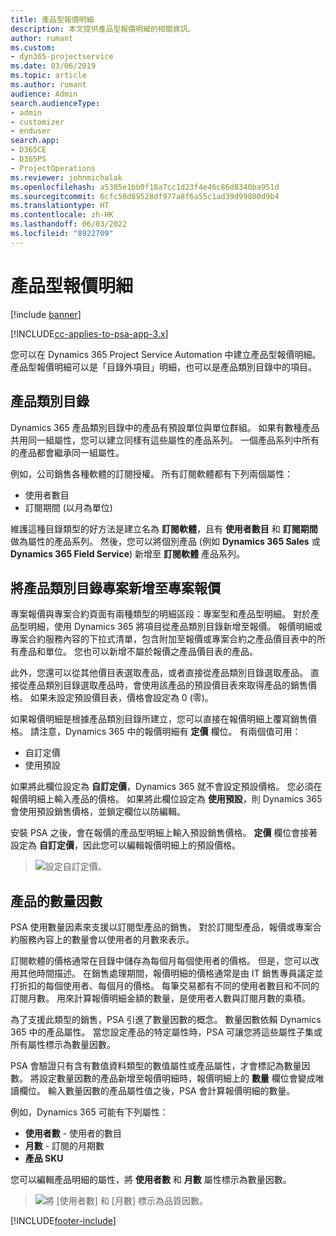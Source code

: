 ```yaml
---
title: 產品型報價明細
description: 本文提供產品型報價明細的相關資訊。
author: rumant
ms.custom:
- dyn365-projectservice
ms.date: 03/06/2019
ms.topic: article
ms.author: rumant
audience: Admin
search.audienceType:
- admin
- customizer
- enduser
search.app:
- D365CE
- D365PS
- ProjectOperations
ms.reviewer: johnmichalak
ms.openlocfilehash: a5385e1bb0f18a7cc1d23f4e46c86d8340ba951d
ms.sourcegitcommit: 6cfc50d89528df977a8f6a55c1ad39d99800d9b4
ms.translationtype: HT
ms.contentlocale: zh-HK
ms.lasthandoff: 06/03/2022
ms.locfileid: "8922709"
---
```

# <a name="product-based-quote-lines"></a>產品型報價明細

[!include [banner](../includes/psa-now-project-operations.md)]

[!INCLUDE[cc-applies-to-psa-app-3.x](../includes/cc-applies-to-psa-app-3x.md)]


您可以在 Dynamics 365 Project Service Automation 中建立產品型報價明細。 產品型報價明細可以是「目錄外項目」明細，也可以是產品類別目錄中的項目。

## <a name="product-catalog"></a>產品類別目錄

Dynamics 365 產品類別目錄中的產品有預設單位與單位群組。 如果有數種產品共用同一組屬性，您可以建立同樣有這些屬性的產品系列。 一個產品系列中所有的產品都會繼承同一組屬性。

例如，公司銷售各種軟體的訂閱授權。 所有訂閱軟體都有下列兩個屬性：

- 使用者數目 
- 訂閱期間 (以月為單位)

維護這種目錄類型的好方法是建立名為 **訂閱軟體**，且有 **使用者數目** 和 **訂閱期間** 做為屬性的產品系列。 然後，您可以將個別產品 (例如 **Dynamics 365 Sales** 或 **Dynamics 365 Field Service**) 新增至 **訂閱軟體** 產品系列。

## <a name="adding-product-catalog-items-to-a-project-quote"></a>將產品類別目錄專案新增至專案報價

專案報價與專案合約頁面有兩種類型的明細區段：專案型和產品型明細。 對於產品型明細，使用 Dynamics 365 將項目從產品類別目錄新增至報價。 報價明細或專案合約服務內容的下拉式清單，包含附加至報價或專案合約之產品價目表中的所有產品和單位。 您也可以新增不屬於報價之產品價目表的產品。

此外，您還可以從其他價目表選取產品，或者直接從產品類別目錄選取產品。 直接從產品類別目錄選取產品時，會使用該產品的預設價目表來取得產品的銷售價格。 如果未設定預設價目表，價格會設定為 0 (零)。

如果報價明細是根據產品類別目錄所建立，您可以直接在報價明細上覆寫銷售價格。 請注意，Dynamics 365 中的報價明細有 **定價** 欄位。 有兩個值可用：

- 自訂定價  
- 使用預設

如果將此欄位設定為 **自訂定價**，Dynamics 365 就不會設定預設價格。 您必須在報價明細上輸入產品的價格。 如果將此欄位設定為 **使用預設**，則 Dynamics 365 會使用預設銷售價格，並鎖定欄位以防編輯。

安裝 PSA 之後，會在報價的產品型明細上輸入預設銷售價格。 **定價** 欄位會接著設定為 **自訂定價**，因此您可以編輯報價明細上的預設價格。

> ![設定自訂定價。](media/basic-guide-10.png)
 
## <a name="quantity-factors-for-products"></a>產品的數量因數

PSA 使用數量因素來支援以訂閱型產品的銷售。 對於訂閱型產品，報價或專案合約服務內容上的數量會以使用者的月數來表示。

訂閱軟體的價格通常在目錄中儲存為每個月每個使用者的價格。 但是，您可以改用其他時間描述。 在銷售處理期間，報價明細的價格通常是由 IT 銷售專員議定並打折扣的每個使用者、每個月的價格。 每筆交易都有不同的使用者數目和不同的訂閱月數。 用來計算報價明細金額的數量，是使用者人數與訂閱月數的乘積。

為了支援此類型的銷售，PSA 引進了數量因數的概念。 數量因數依賴 Dynamics 365 中的產品屬性。 當您設定產品的特定屬性時，PSA 可讓您將這些屬性子集或所有屬性標示為數量因數。

PSA 會驗證只有含有數值資料類型的數值屬性或產品屬性，才會標記為數量因數。 將設定數量因數的產品新增至報價明細時，報價明細上的 **數量** 欄位會變成唯讀欄位。 輸入數量因數的產品屬性值之後，PSA 會計算報價明細的數量。

例如，Dynamics 365 可能有下列屬性： 

- **使用者數** - 使用者的數目 
- **月數** - 訂閱的月期數
- **產品 SKU** 

您可以編輯產品明細的屬性，將 **使用者數** 和 **月數** 屬性標示為數量因數。 

> ![將 [使用者數] 和 [月數] 標示為品質因數。](media/basic-guide-11.png)
 


[!INCLUDE[footer-include](../includes/footer-banner.md)]
